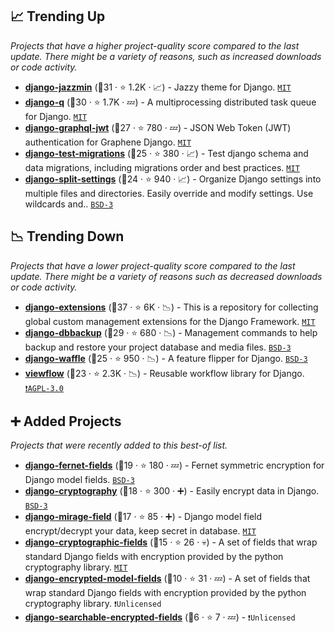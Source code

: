 ## 📈 Trending Up

_Projects that have a higher project-quality score compared to the last update. There might be a variety of reasons, such as increased downloads or code activity._

- <b><a href="https://github.com/farridav/django-jazzmin">django-jazzmin</a></b> (🥇31 ·  ⭐ 1.2K · 📈) - Jazzy theme for Django. <code><a href="http://bit.ly/34MBwT8">MIT</a></code>
- <b><a href="https://github.com/Koed00/django-q">django-q</a></b> (🥉30 ·  ⭐ 1.7K · 💤) - A multiprocessing distributed task queue for Django. <code><a href="http://bit.ly/34MBwT8">MIT</a></code>
- <b><a href="https://github.com/flavors/django-graphql-jwt">django-graphql-jwt</a></b> (🥉27 ·  ⭐ 780 · 💤) - JSON Web Token (JWT) authentication for Graphene Django. <code><a href="http://bit.ly/34MBwT8">MIT</a></code>
- <b><a href="https://github.com/wemake-services/django-test-migrations">django-test-migrations</a></b> (🥇25 ·  ⭐ 380 · 📈) - Test django schema and data migrations, including migrations order and best practices. <code><a href="http://bit.ly/34MBwT8">MIT</a></code>
- <b><a href="https://github.com/wemake-services/django-split-settings">django-split-settings</a></b> (🥉24 ·  ⭐ 940 · 📈) - Organize Django settings into multiple files and directories. Easily override and modify settings. Use wildcards and.. <code><a href="http://bit.ly/3aKzpTv">BSD-3</a></code>

## 📉 Trending Down

_Projects that have a lower project-quality score compared to the last update. There might be a variety of reasons such as decreased downloads or code activity._

- <b><a href="https://github.com/django-extensions/django-extensions">django-extensions</a></b> (🥇37 ·  ⭐ 6K · 📉) - This is a repository for collecting global custom management extensions for the Django Framework. <code><a href="http://bit.ly/34MBwT8">MIT</a></code>
- <b><a href="https://github.com/jazzband/django-dbbackup">django-dbbackup</a></b> (🥉29 ·  ⭐ 680 · 📉) - Management commands to help backup and restore your project database and media files. <code><a href="http://bit.ly/3aKzpTv">BSD-3</a></code>
- <b><a href="https://github.com/django-waffle/django-waffle">django-waffle</a></b> (🥇25 ·  ⭐ 950 · 📉) - A feature flipper for Django. <code><a href="http://bit.ly/3aKzpTv">BSD-3</a></code>
- <b><a href="https://github.com/viewflow/viewflow">viewflow</a></b> (🥈23 ·  ⭐ 2.3K · 📉) - Reusable workflow library for Django. <code><a href="http://bit.ly/3pwmjO5">❗️AGPL-3.0</a></code>

## ➕ Added Projects

_Projects that were recently added to this best-of list._

- <b><a href="https://github.com/orcasgit/django-fernet-fields">django-fernet-fields</a></b> (🥇19 ·  ⭐ 180 · 💤) - Fernet symmetric encryption for Django model fields. <code><a href="http://bit.ly/3aKzpTv">BSD-3</a></code>
- <b><a href="https://github.com/georgemarshall/django-cryptography">django-cryptography</a></b> (🥈18 ·  ⭐ 300 · ➕) - Easily encrypt data in Django. <code><a href="http://bit.ly/3aKzpTv">BSD-3</a></code>
- <b><a href="https://github.com/luojilab/django-mirage-field">django-mirage-field</a></b> (🥈17 ·  ⭐ 85 · ➕) - Django model field encrypt/decrypt your data, keep secret in database. <code><a href="http://bit.ly/34MBwT8">MIT</a></code>
- <b><a href="https://github.com/foundertherapy/django-cryptographic-fields">django-cryptographic-fields</a></b> (🥉15 ·  ⭐ 26 · 💀) - A set of fields that wrap standard Django fields with encryption provided by the python cryptography library. <code><a href="http://bit.ly/34MBwT8">MIT</a></code>
- <b><a href="https://gitlab.com/lansharkconsulting/django/django-encrypted-model-fields">django-encrypted-model-fields</a></b> (🥉10 ·  ⭐ 31 · 💤) - A set of fields that wrap standard Django fields with encryption provided by the python cryptography library. <code>❗Unlicensed</code>
- <b><a href="https://gitlab.com/guywillett/django-searchable-encrypted-fields">django-searchable-encrypted-fields</a></b> (🥉6 ·  ⭐ 7 · 💤) -  <code>❗Unlicensed</code>

